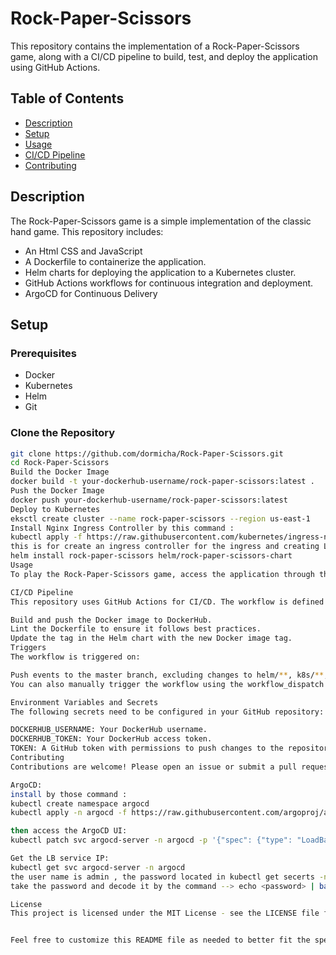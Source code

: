 # Rock-Paper-Scissors

This repository contains the implementation of a Rock-Paper-Scissors game, along with a CI/CD pipeline to build, test, and deploy the application using GitHub Actions.

## Table of Contents

- [Description](#description)
- [Setup](#setup)
- [Usage](#usage)
- [CI/CD Pipeline](#cicd-pipeline)
- [Contributing](#contributing)


## Description

The Rock-Paper-Scissors game is a simple implementation of the classic hand game. This repository includes:
- An Html CSS and JavaScript 
- A Dockerfile to containerize the application.
- Helm charts for deploying the application to a Kubernetes cluster.
- GitHub Actions workflows for continuous integration and deployment.
- ArgoCD for Continuous Delivery

## Setup

### Prerequisites

- Docker
- Kubernetes
- Helm
- Git

### Clone the Repository

```sh
git clone https://github.com/dormicha/Rock-Paper-Scissors.git
cd Rock-Paper-Scissors
Build the Docker Image
docker build -t your-dockerhub-username/rock-paper-scissors:latest .
Push the Docker Image
docker push your-dockerhub-username/rock-paper-scissors:latest
Deploy to Kubernetes
eksctl create cluster --name rock-paper-scissors --region us-east-1
Install Nginx Ingress Controller by this command :
kubectl apply -f https://raw.githubusercontent.com/kubernetes/ingress-nginx/controller-v1.11.1/deploy/static/provider/aws/deploy.yaml
this is for create an ingress controller for the ingress and creating LB on AWS 
helm install rock-paper-scissors helm/rock-paper-scissors-chart
Usage
To play the Rock-Paper-Scissors game, access the application through the URL provided by your Kubernetes cluster. You can interact with the game via the web interface.

CI/CD Pipeline
This repository uses GitHub Actions for CI/CD. The workflow is defined in the .github/workflows/ci.yaml file and includes the following steps:

Build and push the Docker image to DockerHub.
Lint the Dockerfile to ensure it follows best practices.
Update the tag in the Helm chart with the new Docker image tag.
Triggers
The workflow is triggered on:

Push events to the master branch, excluding changes to helm/**, k8s/**, and README.md.
You can also manually trigger the workflow using the workflow_dispatch event.

Environment Variables and Secrets
The following secrets need to be configured in your GitHub repository:

DOCKERHUB_USERNAME: Your DockerHub username.
DOCKERHUB_TOKEN: Your DockerHub access token.
TOKEN: A GitHub token with permissions to push changes to the repository.
Contributing
Contributions are welcome! Please open an issue or submit a pull request for any improvements or bug fixes.

ArgoCD:
install by those command :
kubectl create namespace argocd
kubectl apply -n argocd -f https://raw.githubusercontent.com/argoproj/argo-cd/stable/manifests/install.yaml

then access the ArgoCD UI:
kubectl patch svc argocd-server -n argocd -p '{"spec": {"type": "LoadBalancer"}}'

Get the LB service IP:
kubectl get svc argocd-server -n argocd
the user name is admin , the password located in kubectl get secerts -n argocd --> kubcetl edit argo-cd-initial-admin-secert -n argocd
take the password and decode it by the command --> echo <password> | base64 --decode 

License
This project is licensed under the MIT License - see the LICENSE file for details.


Feel free to customize this README file as needed to better fit the specifics of your project and any additional details you may want to include.
